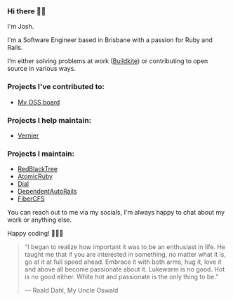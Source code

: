 ### Hi there 👋🏽

I'm Josh.

I'm a Software Engineer based in Brisbane with a passion for Ruby and Rails.

I’m either solving problems at work ([Buildkite](https://www.buildkite.com)) or contributing to open source in various ways.

### Projects I've contributed to:
- [My OSS board](https://github.com/users/joshuay03/projects/1)

### Projects I help maintain:
- [Vernier](https://github.com/jhawthorn/vernier)

### Projects I maintain:
- [RedBlackTree](https://github.com/joshuay03/red-black-tree)
- [AtomicRuby](https://github.com/joshuay03/atomic-ruby)
- [Dial](https://github.com/joshuay03/dial)
- [DependentAutoRails](https://github.com/joshuay03/dependent-auto-rails)
- [FiberCFS](https://github.com/joshuay03/fiber-cfs)

You can reach out to me via my socials, I'm always happy to chat about my work or anything else.

Happy coding! 👨🏽‍💻

> “I began to realize how important it was to be an enthusiast in life. He taught me that if you are interested in something, no matter what it is, go at it at full speed ahead. Embrace it with both arms, hug it, love it and above all become passionate about it. Lukewarm is no good. Hot is no good either. White hot and passionate is the only thing to be.”
>
> ― Roald Dahl, My Uncle Oswald

